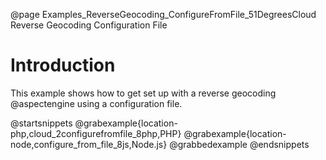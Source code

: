 @page Examples_ReverseGeocoding_ConfigureFromFile_51DegreesCloud Reverse Geocoding Configuration File

# Introduction

This example shows how to get set up with a reverse geocoding @aspectengine using a configuration file.

@startsnippets
@grabexample{location-php,cloud_2configurefromfile_8php,PHP}
@grabexample{location-node,configure_from_file_8js,Node.js}
@grabbedexample
@endsnippets
